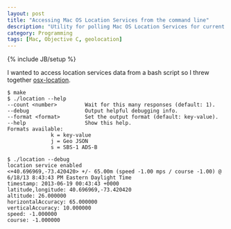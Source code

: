 ```yaml
---
layout: post
title: "Accessing Mac OS Location Services from the command line"
description: "Utility for polling Mac OS Location Services for current geographic coordinates."
category: Programming
tags: [Mac, Objective C, geolocation]
---
```

{% include JB/setup %}

I wanted to access location services data from a bash script so I threw together [osx-location](https://github.com/WIZARDISHUNGRY/osx-location).
```
$ make
$ ./location --help
--count <number>         Wait for this many responses (default: 1).
--debug                  Output helpful debugging info.
--format <format>        Set the output format (default: key-value).
--help                   Show this help.
Formats available:
              k = key-value
              j = Geo JSON
              s = SBS-1 ADS-B

$ ./location --debug
location service enabled
<+40.696969,-73.420420> +/- 65.00m (speed -1.00 mps / course -1.00) @ 6/18/13 8:43:43 PM Eastern Daylight Time
timestamp: 2013-06-19 00:43:43 +0000
latitude,longitude: 40.696969,-73.420420
altitude: 26.000000
horizontalAccuracy: 65.000000
verticalAccuracy: 10.000000
speed: -1.000000
course: -1.000000
```
